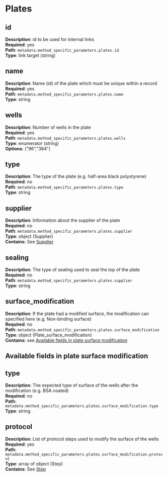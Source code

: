 # Plates

## id

**Description**: id to be used for internal links<br/>
**Required**: yes <br/>
**Path**: `metadata.method_specific_parameters.plates.id` <br/>
**Type**: link target (string) <br/>

## name

**Description**: Name (id) of the plate which must be unique within a record<br/>
**Required**: yes <br/>
**Path**: `metadata.method_specific_parameters.plates.name` <br/>
**Type**: string <br/>

## wells

**Description**: Number of wells in the plate<br/>
**Required**: yes <br/>
**Path**: `metadata.method_specific_parameters.plates.wells` <br/>
**Type**: enumerator (string) <br/>
**Options**: ("96","384")


## type
**Description**: The type of the plate (e.g. half-area black polystyrene)<br/>
**Required**: no <br/>
**Path**: `metadata.method_specific_parameters.plates.type` <br/>
**Type**: string <br/>

## supplier
**Description**: Information about the supplier of the plate<br/>
**Required**: no <br/>
**Path**: `metadata.method_specific_parameters.plates.supplier` <br/>
**Type**: object (Supplier) <br/>
**Contains**: See [Supplier](../reusable_elements/supplier.md)

## sealing
**Description**: The type of sealing used to seal the top of the plate<br/>
**Required**: no <br/>
**Path**: `metadata.method_specific_parameters.plates.supplier` <br/>
**Type**: string <br/>

## surface_modification
**Description**: If the plate had a modified surface, the
modification can specified here (e.g. Non-binding surface)<br/>
**Required**: no <br/>
**Path**: `metadata.method_specific_parameters.plates.surface_modification` <br/>
**Type**: object (Plate_surface_modification)<br/>
**Contains**: see [Available fields in plate surface modification](#available-fields-in-plate-surface-modification)

## Available fields in plate surface modification

## type
**Description**: The expected type of surface of the wells
after the modification (e.g. BSA coated)<br/>
**Required**: no <br/>
**Path**: `metadata.method_specific_parameters.plates.surface_modification.type` <br/>
**Type**: string <br/>

## protocol
**Description**: List of protocol steps used to modify the surface of the wells<br/>
**Required**: yes <br/>
**Path**: `metadata.method_specific_parameters.plates.surface_modification.protocol` <br/>
**Type**: array of object (Step) <br/>
**Contains**: See [Step](../reusable_elements/step.md)

